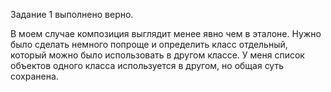 Задание 1 выполнено верно.

В моем случае композиция выглядит менее явно чем в эталоне. Нужно было сделать немного попроще и 
определить класс отдельный, который можно было использовать в другом классе. 
У меня список объектов одного класса используется в другом, но общая суть сохранена.
